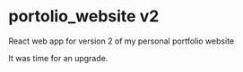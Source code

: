 # portolio_website v2
 
React web app for version 2 of my personal portfolio website

It was time for an upgrade.